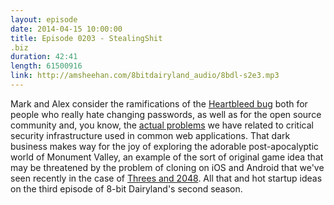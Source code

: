 ```yaml
---
layout: episode
date: 2014-04-15 10:00:00
title: Episode 0203 - StealingShit
.biz
duration: 42:41
length: 61500916
link: http://amsheehan.com/8bitdairyland_audio/8bdl-s2e3.mp3
---
```


 Mark and Alex consider the ramifications of the [Heartbleed bug] both for people who really hate changing passwords, as well as for the open source community and, you know, the [actual problems] we have related to critical security infrastructure used in common web applications. That dark business makes way for the joy of exploring the adorable post-apocalyptic world of Monument Valley, an example of the sort of original game idea that may be threatened by the problem of cloning on iOS and Android that we've seen recently in the case of [Threes and 2048]. All that and hot startup ideas on the third episode of 8-bit Dairyland's second season.

[Heartbleed bug]:http://techcrunch.com/2014/04/07/massive-security-bug-in-openssl-could-effect-a-huge-chunk-of-the-internet/
[actual problems]:http://www.theverge.com/2014/4/11/5605444/the-nsa-has-exploited-heartbleed-bug-for-years-bloomberg-reports
[Threes and 2048]:http://www.giantbomb.com/articles/meet-the-clones/1100-4891/